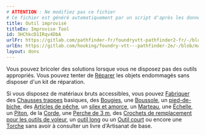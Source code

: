 ```yaml
---
# ATTENTION : Ne modifiez pas ce fichier
# Ce fichier est généré automatiquement par un script d'après les données du module Foundry VTT officiel et de sa traduction
title: Outil improvisé
titleEn: Improvise Tool
id: 3HChkcD1IRqv4DbA
urlFr: https://gitlab.com/pathfinder-fr/foundryvtt-pathfinder2-fr/-/blob/master/data/feats/3HChkcD1IRqv4DbA.htm
urlEn: https://gitlab.com/hooking/foundry-vtt---pathfinder-2e/-/blob/master/packs/data/feats.db/improvise-tool.json
layout: dons
---
```

Vous pouvez bricoler des solutions lorsque vous ne disposez pas des outils appropriés. Vous pouvez tenter de [Réparer](../actions/réparer.md) les objets endommagés sans disposer d'un kit de réparation.

Si vous disposez de matériaux bruts accessibles, vous pouvez [Fabriquer](../actions/fabriquer.md) des [Chausses trappes](../équipements/chausse-trappes.md) basiques, des [Bougies](../équipements/bougie.md), une [Boussole](../équipements/boussole.md), un [pied-de-biche](../équipements/pied-de-biche.md), des [Articles de pêche](../équipements/articles-de-pêche.md), un [silex et amorce](../équipements/silex-et-amorce.md), un [Marteau](../équipements/marteau.md), une [Échelle](../équipements/échelle-3-m.md), un [Piton](../équipements/piton.md), de la [Corde](../équipements/corde.md), une [Perche de 3 m](../équipements/perche-de-3-m.md), des [Crochets de remplacement pour les outils de voleur](../équipements/crochets-de-remplacement.md), un [outil long](../équipements/outil.md) ou un [Outil court](../équipements/outil.md) ou encore une [Torche](../équipements/torche.md) sans avoir à consulter un livre d'Artisanat de base.
